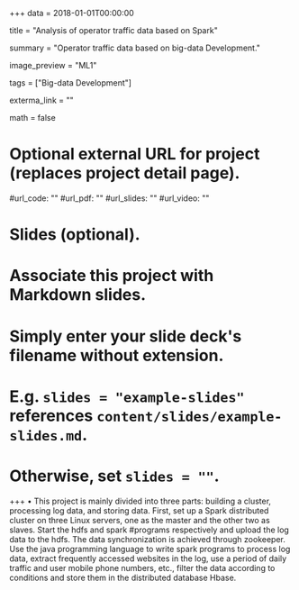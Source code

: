 +++
data = 2018-01-01T00:00:00

title = "Analysis of operator traffic data based on Spark"

summary = "Operator traffic data based on big-data Development."

image_preview = "ML1"

tags = ["Big-data Development"]

exterma_link = ""

math = false

# Optional external URL for project (replaces project detail page).

#url_code: ""
#url_pdf: ""
#url_slides: ""
#url_video: ""

# Slides (optional).
#   Associate this project with Markdown slides.
#   Simply enter your slide deck's filename without extension.
#   E.g. `slides = "example-slides"` references `content/slides/example-slides.md`.
#   Otherwise, set `slides = ""`.

+++
• This project is mainly divided into three parts: building a cluster, processing log data, and storing data. First, set up a Spark distributed cluster on three Linux servers, one as the master and the other two as slaves. Start the hdfs and spark #programs respectively and upload the log data to the hdfs. The data synchronization is achieved through zookeeper. Use the java programming language to write spark programs to process log data, extract frequently accessed websites in the log, use a period of daily traffic and user mobile phone numbers, etc., filter the data according to conditions and store them in the distributed database Hbase.